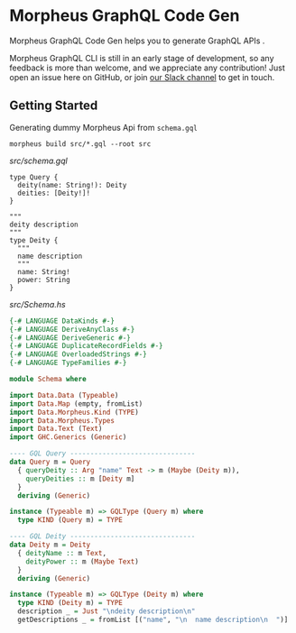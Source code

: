 # Morpheus GraphQL Code Gen

Morpheus GraphQL Code Gen helps you to generate GraphQL APIs .

Morpheus GraphQL CLI is still in an early stage of development, so any feedback is more than welcome, and we appreciate any contribution!
Just open an issue here on GitHub, or join [our Slack channel](https://morpheus-graphql-slack-invite.herokuapp.com/) to get in touch.

## Getting Started

Generating dummy Morpheus Api from `schema.gql`

```ssh
morpheus build src/*.gql --root src
```

_src/schema.gql_

```gql
type Query {
  deity(name: String!): Deity
  deities: [Deity!]!
}

"""
deity description
"""
type Deity {
  """
  name description
  """
  name: String!
  power: String
}
```

_src/Schema.hs_

```haskell
{-# LANGUAGE DataKinds #-}
{-# LANGUAGE DeriveAnyClass #-}
{-# LANGUAGE DeriveGeneric #-}
{-# LANGUAGE DuplicateRecordFields #-}
{-# LANGUAGE OverloadedStrings #-}
{-# LANGUAGE TypeFamilies #-}

module Schema where

import Data.Data (Typeable)
import Data.Map (empty, fromList)
import Data.Morpheus.Kind (TYPE)
import Data.Morpheus.Types
import Data.Text (Text)
import GHC.Generics (Generic)

---- GQL Query -------------------------------
data Query m = Query
  { queryDeity :: Arg "name" Text -> m (Maybe (Deity m)),
    queryDeities :: m [Deity m]
  }
  deriving (Generic)

instance (Typeable m) => GQLType (Query m) where
  type KIND (Query m) = TYPE

---- GQL Deity -------------------------------
data Deity m = Deity
  { deityName :: m Text,
    deityPower :: m (Maybe Text)
  }
  deriving (Generic)

instance (Typeable m) => GQLType (Deity m) where
  type KIND (Deity m) = TYPE
  description _ = Just "\ndeity description\n"
  getDescriptions _ = fromList [("name", "\n  name description\n  ")]
```
